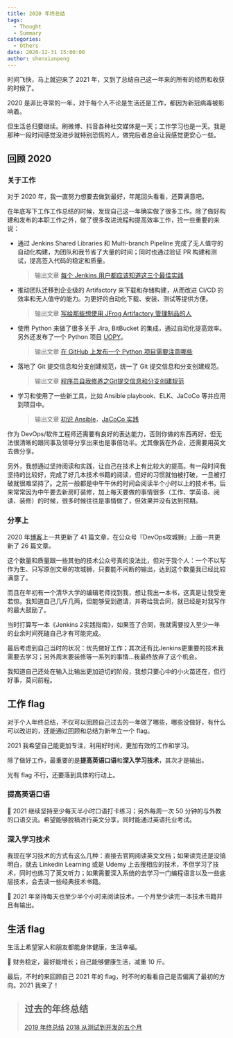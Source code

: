 ```yaml
---
title: 2020 年终总结
tags:
  - Thought
  - Summary
categories:
  - Others
date: 2020-12-31 15:00:00
author: shenxianpeng
---
```


时间飞快，马上就迎来了 2021 年，又到了总结自己这一年来的所有的经历和收获的时候了。

2020 是非比寻常的一年，对于每个人不论是生活还是工作，都因为新冠病毒被影响着。

但生活总归要继续。刷微博、抖音各种社交媒体是一天；工作学习也是一天。我是那种一段时间感觉没进步就特别恐慌的人，做完后者总会让我感觉更安心一些。

## 回顾 2020

### 关于工作

对于 2020 年，我一直努力想要去做到最好，年尾回头看看，还算满意吧。

在年底写下工作工作总结的时候，发现自己这一年确实做了很多工作。除了做好构建和发布的本职工作之外，做了很多改进流程和提高效率工作，捡一些重要的来说：

* 通过 Jenkins Shared Libraries 和 Multi-branch Pipeline 完成了无人值守的自动化构建，为团队和我节省了大量的时间；同时也通过验证 PR 构建和测试，提高签入代码的稳定和质量。

  > 输出文章 [每个 Jenkins 用户都应该知道这三个最佳实践](https://shenxianpeng.github.io/2020/07/jenkins-best-practice-cn/)

* 推动团队迁移到企业级的 Artifactory 来下载和存储构建，从而改进 CI/CD 的效率和无人值守的能力。为更好的自动化下载、安装、测试等提供方便。

  > 输出文章 [写给那些想使用 JFrog Artifactory 管理制品的人](https://shenxianpeng.github.io/2020/10/what-is-artifactory/)

* 使用 Python 来做了很多关于 Jira, BitBucket 的集成，通过自动化提高效率。另外还发布了一个 Python 项目 [UOPY](https://pypi.org/project/uopy/)。

  > 输出文章 [在 GitHub 上发布一个 Python 项目需要注意哪些](https://shenxianpeng.github.io/2020/09/how-to-release-python-project/)

* 落地了 Git 提交信息和分支创建规范，统一了 Git 提交信息和分支创建规范。

  > 输出文章 [程序员自我修养之Git提交信息和分支创建规范](https://shenxianpeng.github.io/2020/09/commit-messages-specification/)

* 学习和使用了一些新工具，比如 Ansible playbook、ELK、JaCoCo 等并应用到项目中。

  > 输出文章 [初识 Ansible](https://shenxianpeng.github.io/2020/09/getting-to-know-ansible/)，[JaCoCo 实践](https://shenxianpeng.github.io/2020/11/jacoco-imp/)

作为 DevOps/软件工程师还需要有良好的表达能力，否则你做的东西再好，但无法很清晰的跟同事及领导分享出来也是事倍功半。尤其像我在外企，还需要用英文去做分享。

另外，我想通过坚持阅读和实践，让自己在技术上有比较大的提高。有一段时间我坚持的比较好，完成了好几本技术书籍的阅读，但好的习惯就怕被打破，一旦被打破就很难坚持了。之前一般都是中午午休的时间会阅读半个小时以上的技术书，后来常常因为中午要去新房盯装修，加上每天要做的事情很多（工作、学英语、阅读、装修）的时候，很多时候往往是事情做了，但效果并没有达到预期。

### 分享上

2020 年[博客](https://shenxianpeng.github.io/)上一共更新了 41 篇文章，在公众号『DevOps攻城狮』上面一共更新了 26 篇文章。

这个数量和质量跟一些其他的技术公众号真的没法比，但对于我个人：一个不以写作为生、只写原创文章的攻城狮，只要能不间断的输出，达到这个数量我已经比较满意了。

而且在年初有一个清华大学的编辑老师找到我，想让我出一本书，这真是让我受宠若惊。我知道自己几斤几两，但能够受到邀请，并寄给我合同，就已经是对我写作的最大鼓励了。

当时打算写一本《Jenkins 2实践指南》，如果签了合同，我就需要投入至少一年的业余时间死磕自己才有可能完成。

最后考虑到自己当时的状况：优先做好工作；其次还有比Jenkins更重要的技术我需要去学习；另外周末要装修等一系列的事情...我最终放弃了这个机会。

我知道自己还处在输入比输出更加迫切的阶段，我想只要心中的小火苗还在，但行好事，莫问前程。

## 工作 flag

对于个人年终总结，不仅可以回顾自己过去的一年做了哪些，哪些没做好，有什么可以改进的，还能通过回顾和总结为新年立一个 flag。

2021 我希望自己能更加专注，利用好时间，更加有效的工作和学习。

除了做好工作，最重要的是**提高英语口语**和**深入学习技术**，其次才是输出。

光有 flag 不行，还要落到具体的行动上。

### 提高英语口语

🚩 2021 继续坚持至少每天半小时口语打卡练习；另外每周一次 50 分钟的与外教的口语交流。希望能够脱稿进行英文分享，同时能通过英语托业考试。

### 深入学习技术

我现在学习技术的方式有这么几种：直接去官网阅读英文文档；如果读完还是没搞明白，就去 Linkedin Learning 或是 Udemy 上去搜相应的技术，不但学习了技术，同时也练习了英文听力；如果需要深入系统的去学习一门编程语言以及一些底层技术，会去读一些经典技术书籍。

🚩 2021 年坚持每天也至少半个小时来阅读技术，一个月至少读完一本技术书籍并且有输出。

## 生活 flag

生活上希望家人和朋友都能身体健康，生活幸福。

🚩 财务稳定，最好能增长；自己能够健康生活，减重 10 斤。

最后，不时的来回顾自己 2021 年的 flag，时不时的看看自己是否偏离了最初的方向。2021 我来了！

> ## 过去的年终总结
>
> [2019 年终总结](https://shenxianpeng.github.io/2019/12/2019-summary/)
> [2018 从测试到开发的五个月](https://shenxianpeng.github.io/2018/12/from-qa-to-dev/)
